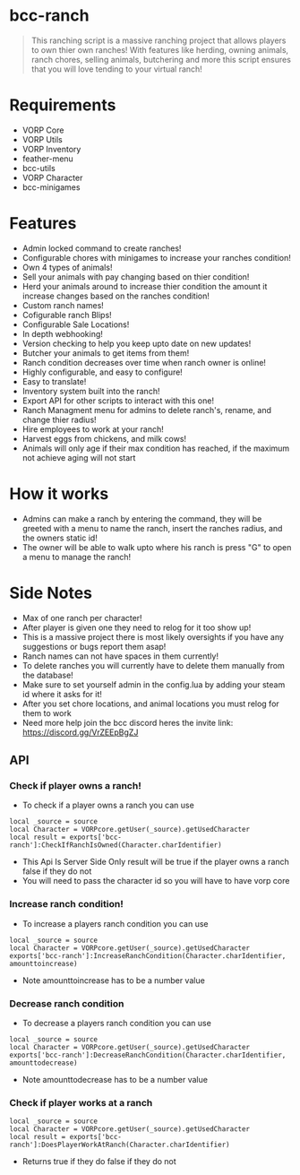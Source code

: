# bcc-ranch

> This ranching script is a massive ranching project that allows players to own thier own ranches! With features like herding, owning animals, ranch chores, selling animals, butchering and more this script ensures that you will love tending to your virtual ranch!

# Requirements
- VORP Core
- VORP Utils
- VORP Inventory
- feather-menu
- bcc-utils
- VORP Character
- bcc-minigames

# Features
- Admin locked command to create ranches!
- Configurable chores with minigames to increase your ranches condition!
- Own 4 types of animals!
- Sell your animals with pay changing based on thier condition!
- Herd your animals around to increase thier condition the amount it increase changes based on the ranches condition!
- Custom ranch names!
- Cofigurable ranch Blips!
- Configurable Sale Locations!
- In depth webhooking!
- Version checking to help you keep upto date on new updates!
- Butcher your animals to get items from them!
- Ranch condition decreases over time when ranch owner is online!
- Highly configurable, and easy to configure!
- Easy to translate!
- Inventory system built into the ranch!
- Export API for other scripts to interact with this one!
- Ranch Managment menu for admins to delete ranch's, rename, and change thier radius!
- Hire employees to work at your ranch!
- Harvest eggs from chickens, and milk cows!
- Animals will only age if their max condition has reached, if the maximum not achieve aging will not start

# How it works
- Admins can make a ranch by entering the command, they will be greeted with a menu to name the ranch, insert the ranches radius, and the owners static id!
- The owner will be able to walk upto where his ranch is press "G" to open a menu to manage the ranch!

# Side Notes
- Max of one ranch per character!
- After player is given one they need to relog for it too show up!
- This is a massive project there is most likely oversights if you have any suggestions or bugs report them asap!
- Ranch names can not have spaces in them currently!
- To delete ranches you will currently have to delete them manually from the database!
- Make sure to set yourself admin in the config.lua by adding your steam id where it asks for it!
- After you set chore locations, and animal locations you must relog for them to work
- Need more help join the bcc discord heres the invite link: https://discord.gg/VrZEEpBgZJ

## API

### Check if player owns a ranch!
- To check if a player owns a ranch you can use
```
local _source = source
local Character = VORPcore.getUser(_source).getUsedCharacter
local result = exports['bcc-ranch']:CheckIfRanchIsOwned(Character.charIdentifier)
```
- This Api Is Server Side Only result will be true if the player owns a ranch false if they do not
- You will need to pass the character id so you will have to have vorp core

### Increase ranch condition!
- To increase a players ranch condition you can use
```
local _source = source
local Character = VORPcore.getUser(_source).getUsedCharacter
exports['bcc-ranch']:IncreaseRanchCondition(Character.charIdentifier, amounttoincrease)
```
- Note amounttoincrease has to be a number value

### Decrease ranch condition
- To decrease a players ranch condition you can use
```
local _source = source
local Character = VORPcore.getUser(_source).getUsedCharacter
exports['bcc-ranch']:DecreaseRanchCondition(Character.charIdentifier, amounttodecrease)
```
- Note amounttodecrease has to be a number value

### Check if player works at a ranch
```
local _source = source
local Character = VORPcore.getUser(_source).getUsedCharacter
local result = exports['bcc-ranch']:DoesPlayerWorkAtRanch(Character.charIdentifier)
```
- Returns true if they do false if they do not
